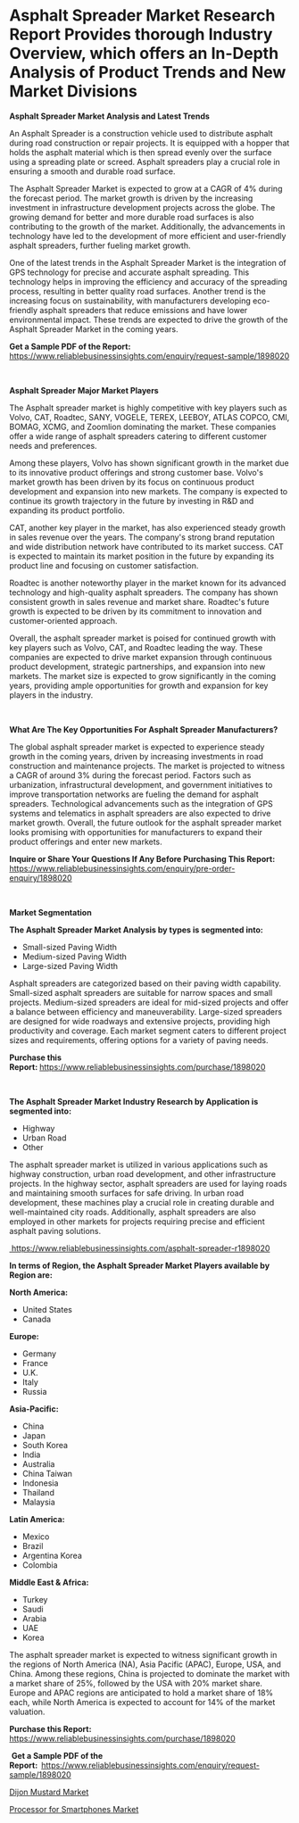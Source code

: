 <p><h1>Asphalt Spreader Market Research Report Provides thorough Industry Overview, which offers an In-Depth Analysis of Product Trends and New Market Divisions</h1></p><p><strong>Asphalt Spreader Market Analysis and Latest Trends</strong></p>
<p><p>An Asphalt Spreader is a construction vehicle used to distribute asphalt during road construction or repair projects. It is equipped with a hopper that holds the asphalt material which is then spread evenly over the surface using a spreading plate or screed. Asphalt spreaders play a crucial role in ensuring a smooth and durable road surface.</p><p>The Asphalt Spreader Market is expected to grow at a CAGR of 4% during the forecast period. The market growth is driven by the increasing investment in infrastructure development projects across the globe. The growing demand for better and more durable road surfaces is also contributing to the growth of the market. Additionally, the advancements in technology have led to the development of more efficient and user-friendly asphalt spreaders, further fueling market growth.</p><p>One of the latest trends in the Asphalt Spreader Market is the integration of GPS technology for precise and accurate asphalt spreading. This technology helps in improving the efficiency and accuracy of the spreading process, resulting in better quality road surfaces. Another trend is the increasing focus on sustainability, with manufacturers developing eco-friendly asphalt spreaders that reduce emissions and have lower environmental impact. These trends are expected to drive the growth of the Asphalt Spreader Market in the coming years.</p></p>
<p><strong>Get a Sample PDF of the Report:&nbsp;</strong> <a href="https://www.reliablebusinessinsights.com/enquiry/request-sample/1898020">https://www.reliablebusinessinsights.com/enquiry/request-sample/1898020</a></p>
<p>&nbsp;</p>
<p><strong>Asphalt Spreader Major Market Players</strong></p>
<p><p>The Asphalt spreader market is highly competitive with key players such as Volvo, CAT, Roadtec, SANY, VOGELE, TEREX, LEEBOY, ATLAS COPCO, CMI, BOMAG, XCMG, and Zoomlion dominating the market. These companies offer a wide range of asphalt spreaders catering to different customer needs and preferences.</p><p>Among these players, Volvo has shown significant growth in the market due to its innovative product offerings and strong customer base. Volvo's market growth has been driven by its focus on continuous product development and expansion into new markets. The company is expected to continue its growth trajectory in the future by investing in R&D and expanding its product portfolio.</p><p>CAT, another key player in the market, has also experienced steady growth in sales revenue over the years. The company's strong brand reputation and wide distribution network have contributed to its market success. CAT is expected to maintain its market position in the future by expanding its product line and focusing on customer satisfaction.</p><p>Roadtec is another noteworthy player in the market known for its advanced technology and high-quality asphalt spreaders. The company has shown consistent growth in sales revenue and market share. Roadtec's future growth is expected to be driven by its commitment to innovation and customer-oriented approach.</p><p>Overall, the asphalt spreader market is poised for continued growth with key players such as Volvo, CAT, and Roadtec leading the way. These companies are expected to drive market expansion through continuous product development, strategic partnerships, and expansion into new markets. The market size is expected to grow significantly in the coming years, providing ample opportunities for growth and expansion for key players in the industry.</p></p>
<p>&nbsp;</p>
<p><strong>What Are The Key Opportunities For Asphalt Spreader Manufacturers?</strong></p>
<p><p>The global asphalt spreader market is expected to experience steady growth in the coming years, driven by increasing investments in road construction and maintenance projects. The market is projected to witness a CAGR of around 3% during the forecast period. Factors such as urbanization, infrastructural development, and government initiatives to improve transportation networks are fueling the demand for asphalt spreaders. Technological advancements such as the integration of GPS systems and telematics in asphalt spreaders are also expected to drive market growth. Overall, the future outlook for the asphalt spreader market looks promising with opportunities for manufacturers to expand their product offerings and enter new markets.</p></p>
<p><strong>Inquire or Share Your Questions If Any Before Purchasing This Report:</strong> <a href="https://www.reliablebusinessinsights.com/enquiry/pre-order-enquiry/1898020">https://www.reliablebusinessinsights.com/enquiry/pre-order-enquiry/1898020</a></p>
<p>&nbsp;</p>
<p><strong>Market Segmentation</strong></p>
<p><strong>The Asphalt Spreader Market Analysis by types is segmented into:</strong></p>
<p><ul><li>Small-sized Paving Width</li><li>Medium-sized Paving Width</li><li>Large-sized Paving Width</li></ul></p>
<p><p>Asphalt spreaders are categorized based on their paving width capability. Small-sized asphalt spreaders are suitable for narrow spaces and small projects. Medium-sized spreaders are ideal for mid-sized projects and offer a balance between efficiency and maneuverability. Large-sized spreaders are designed for wide roadways and extensive projects, providing high productivity and coverage. Each market segment caters to different project sizes and requirements, offering options for a variety of paving needs.</p></p>
<p><strong>Purchase this Report:&nbsp;</strong><a href="https://www.reliablebusinessinsights.com/purchase/1898020">https://www.reliablebusinessinsights.com/purchase/1898020</a></p>
<p>&nbsp;</p>
<p><strong>The Asphalt Spreader Market Industry Research by Application is segmented into:</strong></p>
<p><ul><li>Highway</li><li>Urban Road</li><li>Other</li></ul></p>
<p><p>The asphalt spreader market is utilized in various applications such as highway construction, urban road development, and other infrastructure projects. In the highway sector, asphalt spreaders are used for laying roads and maintaining smooth surfaces for safe driving. In urban road development, these machines play a crucial role in creating durable and well-maintained city roads. Additionally, asphalt spreaders are also employed in other markets for projects requiring precise and efficient asphalt paving solutions.</p></p>
<p><a href="https://www.reliablebusinessinsights.com/asphalt-spreader-r1898020">&nbsp;https://www.reliablebusinessinsights.com/asphalt-spreader-r1898020</a></p>
<p><strong>In terms of Region, the Asphalt Spreader Market Players available by Region are:</strong></p>
<p>
    <p> <strong> North America: </strong>
        <ul>
            <li>United States</li>
            <li>Canada</li>
        </ul>
        </p> 
    <p> <strong> Europe: </strong>
        <ul>
            <li>Germany</li>
            <li>France</li>
            <li>U.K.</li>
            <li>Italy</li>
            <li>Russia</li>
        </ul>
        </p> 
    <p> <strong> Asia-Pacific: </strong>
        <ul>
            <li>China</li>
            <li>Japan</li>
            <li>South Korea</li>
            <li>India</li>
            <li>Australia</li>
            <li>China Taiwan</li>
            <li>Indonesia</li>
            <li>Thailand</li>
            <li>Malaysia</li>
        </ul>
        </p> 
    <p> <strong> Latin America: </strong>
        <ul>
            <li>Mexico</li>
            <li>Brazil</li>
            <li>Argentina Korea</li>
            <li>Colombia</li>
        </ul>
        </p> 
    <p> <strong> Middle East & Africa: </strong>
        <ul>
            <li>Turkey</li>
            <li>Saudi</li>
            <li>Arabia</li>
            <li>UAE</li>
            <li>Korea</li>
        </ul>
    </p>
    </p>
<p><p>The asphalt spreader market is expected to witness significant growth in the regions of North America (NA), Asia Pacific (APAC), Europe, USA, and China. Among these regions, China is projected to dominate the market with a market share of 25%, followed by the USA with 20% market share. Europe and APAC regions are anticipated to hold a market share of 18% each, while North America is expected to account for 14% of the market valuation.</p></p>
<p><strong>Purchase this Report: </strong><a href="https://www.reliablebusinessinsights.com/purchase/1898020">https://www.reliablebusinessinsights.com/purchase/1898020</a></p>
<p>&nbsp;<strong>Get a Sample PDF of the Report:&nbsp;&nbsp;</strong><a href="https://www.reliablebusinessinsights.com/enquiry/request-sample/1898020">https://www.reliablebusinessinsights.com/enquiry/request-sample/1898020</a></p>
<p><strong></strong></p>
<p><p><a href="https://medium.com/@brayannolanii/dijon-mustard-market-outlook-complete-industry-analysis-2024-to-2031-a770b77a4863">Dijon Mustard Market</a></p><p><a href="https://github.com/nigngrjl95/Market-Research-Report-List-1/blob/main/processor-for-smartphones-market.md">Processor for Smartphones Market</a></p></p>